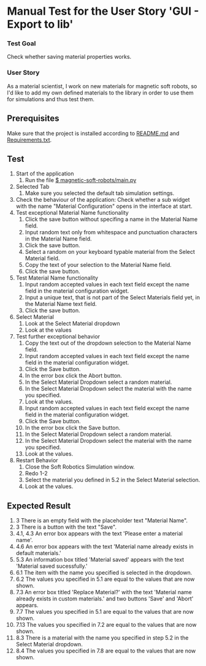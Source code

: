 # Manual Test for the User Story 'GUI - Export to lib'

### Test Goal
Check whether saving material properties works.

### User Story
As a material scientist, I work on new materials for magnetic soft robots, so I'd like to add my own defined materials to the library in order to use them for simulations and thus test them.

## Prerequisites
Make sure that the project is installed according to [README.md]() and [Requirements.txt]().


## Test
1. Start of the application
    1. Run the file [$ magnetic-soft-robots/main.py](../../../main.py)
2. Selected Tab
    1. Make sure you selected the default tab simulation settings.
3. Check the behaviour of the application: Check whether a sub widget with the name "Material Configuration" opens in the interface at start.
4. Test exceptional Material Name functionality
    1. Click the save button without specifing a name in the Material Name field.
    2. Input random text only from whitespace and punctuation characters in the Material Name field.
    3. Click the save button.
    4. Select a random on your keyboard typable material from the Select Material field.
    5. Copy the text of your selection to the Material Name field.
    6. Click the save button.
5. Test Material Name functionality
    1. Input random accepted values in each text field except the name field in the material configuration widget.
    2. Input a unique text, that is not part of the Select Materials field yet, in the Material Name text field.
    3. Click the save button.
6. Select Material
    1. Look at the Select Material dropdown
    2. Look at the values
7. Test further exceptional behavior
    1. Copy the text out of the dropdown selection to the Material Name field.
    2. Input random accepted values in each text field except the name field in the material configuration widget.
    3. Click the Save button.
    4. In the error box click the Abort button.
    5. In the Select Material Dropdown select a random material.
    6. In the Select Material Dropdown select the material with the name you specified.
    7. Look at the values.
    8. Input random accepted values in each text field except the name field in the material configuration widget.
    9. Click the Save button.
    10. In the error box click the Save button.
    11. In the Select Material Dropdown select a random material.
    12. In the Select Material Dropdown select the material with the name you specified.
    13. Look at the values.
8. Restart Behavior
    1. Close the Soft Robotics Simulation window.
    2. Redo 1-2
    3. Select the material you defined in 5.2 in the Select Material selection.
    4. Look at the values.

## Expected Result

1. 3 There is an empty field with the placeholder text "Material Name".
2. 3 There is a button with the text "Save".
3. 4.1, 4.3 An error box appears with the text 'Please enter a material name'.
4. 4.6 An error box appears with the text 'Material name already exists in default materials.'
5. 5.3 An information box titled 'Material saved' appears with the text 'Material saved sucessfully.'
6. 6.1 The item with the name you specified is selected in the dropdown.
7. 6.2 The values you specified in 5.1 are equal to the values that are now shown.
8. 7.3 An error box titled 'Replace Material?' with the text 'Material name already exists in custom materials.' and two buttons 'Save' and 'Abort' appears.
9. 7.7 The values you specified in 5.1 are equal to the values that are now shown.
10. 7.13 The values you specified in 7.2 are equal to the values that are now shown.
11. 8.3 There is a material with the name you specified in step 5.2 in the Select Material dropdown.
12. 8.4 The values you specified in 7.8 are equal to the values that are now shown.
